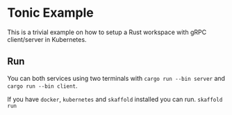 # Tonic Example
This is a trivial example on how to setup a Rust workspace with gRPC client/server in Kubernetes.



## Run
You can both services using two terminals with `cargo run --bin server` and `cargo run --bin client`.

If you have `docker`, `kubernetes` and `skaffold` installed you can run.
`skaffold run`